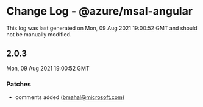 # Change Log - @azure/msal-angular

This log was last generated on Mon, 09 Aug 2021 19:00:52 GMT and should not be manually modified.

<!-- Start content -->

## 2.0.3

Mon, 09 Aug 2021 19:00:52 GMT

### Patches

- comments added (bmahal@microsoft.com)
